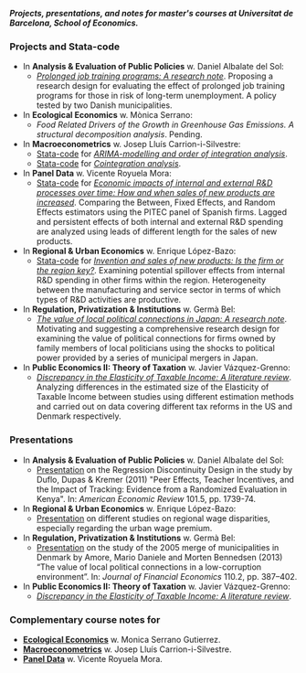 ***Projects, presentations, and notes for master's courses at Universitat de Barcelona, School of Economics.***

### Projects and Stata-code
* In **Analysis & Evaluation of Public Policies** w. Daniel Albalate del Sol:
    - [*Prolonged job training programs: A research note*](https://github.com/thornoe/ub/blob/master/Analysis_Evaluation/note/main.pdf). Proposing a research design for evaluating the effect of prolonged job training programs for those in risk of long-term unemployment. A policy tested by two Danish municipalities.
* In **Ecological Economics** w. Mònica Serrano:
    - *Food Related Drivers of the Growth in Greenhouse Gas Emissions. A structural decomposition analysis*. Pending.
* In **Macroeconometrics** w. Josep Lluís Carrion-i-Silvestre:
    - [Stata-code](https://github.com/thornoe/ub/tree/master/Macroeconometrics/PS1/stata_code) for [*ARIMA-modelling and order of integration analysis*](https://github.com/thornoe/ub/blob/master/Macroeconometrics/PS1/main.pdf).
    - [Stata-code](https://github.com/thornoe/ub/tree/master/Macroeconometrics/PS2/stata_code) for [*Cointegration analysis*](https://github.com/thornoe/ub/blob/master/Macroeconometrics/PS2/main.pdf).
* In **Panel Data** w. Vicente Royuela Mora:
    - [Stata-code](https://github.com/thornoe/ub/tree/master/Panel_data/paper/stata_code) for [*Economic impacts of internal and external R&D processes over time: How and when sales of new products are increased*](https://github.com/thornoe/ub/blob/master/Panel_data/paper/main.pdf). Comparing the Between, Fixed Effects, and Random Effects estimators using the PITEC panel of Spanish firms. Lagged and persistent effects of both internal and external R&D spending are analyzed using leads of different length for the sales of new products.
* In **Regional & Urban Economics** w. Enrique López-Bazo:
    - [Stata-code](https://github.com/thornoe/ub/tree/master/Regional_Urban/paper/stata_code) for [*Invention and sales of new products: Is the firm or the region key?*](https://github.com/thornoe/ub/blob/master/Regional_Urban/paper/main.pdf). Examining potential spillover effects from internal R&D spending in other firms within the region. Heterogeneity between the manufacturing and service sector in terms of which types of R&D activities are productive.
* In **Regulation, Privatization & Institutions** w. Germà Bel:
    - [*The value of local political connections in Japan: A research note*](https://github.com/thornoe/ub/blob/master/Regulation_Privatization_Institutions/note/main.pdf). Motivating and suggesting a comprehensive research design for examining the value of political connections for firms owned by family members of local politicians using the shocks to political power provided by a series of municipal mergers in Japan.
* In **Public Economics II: Theory of Taxation** w. Javier Vázquez-Grenno:
    - [*Discrepancy in the Elasticity of Taxable Income: A literature review*](https://github.com/thornoe/ub/blob/master/Theory_Taxation/survey/main.pdf). Analyzing differences in the estimated size of the Elasticity of Taxable Income between studies using different estimation methods and carried out on data covering different tax reforms in the US and Denmark respectively.

### Presentations
* In **Analysis & Evaluation of Public Policies** w. Daniel Albalate del Sol:
    - [Presentation](https://github.com/thornoe/ub/blob/master/Analysis_Evaluation/rdd/rdd_tracking.pdf) on the Regression Discontinuity Design in the study by Duflo, Dupas & Kremer (2011) "Peer Effects, Teacher Incentives, and the Impact of Tracking: Evidence from a Randomized Evaluation in Kenya". In: *American Economic Review* 101.5, pp. 1739-74.
* In **Regional & Urban Economics** w. Enrique López-Bazo:
    - [Presentation](https://github.com/thornoe/ub/blob/master/Regional_Urban/wages/wages_Victor_Thor.pptx) on different studies on regional wage disparities, especially regarding the urban wage premium.
* In **Regulation, Privatization & Institutions** w. Germà Bel:
    - [Presentation](https://github.com/thornoe/ub/blob/master/Regulation_Privatization_Institutions/slides/corruption.pdf) on the study of the 2005 merge of municipalities in Denmark by Amore, Mario Daniele and Morten Bennedsen (2013) “The value of local political connections in a low-corruption environment”. In: *Journal of Financial Economics* 110.2, pp. 387–402.
* In **Public Economics II: Theory of Taxation** w. Javier Vázquez-Grenno:
    - [*Discrepancy in the Elasticity of Taxable Income: A literature review*](https://github.com/thornoe/ub/blob/master/Analysis_Evaluation/rdd/rdd_tracking.pdf).

### Complementary course notes for
* [**Ecological Economics**](https://github.com/thornoe/ub/blob/master/Ecological_Economics/notes/main.pdf) w. Monica Serrano Gutierrez.
* [**Macroeconometrics**](https://github.com/thornoe/ub/blob/master/Macroeconometrics/notes/main.pdf) w. Josep Lluís Carrion-i-Silvestre.
* [**Panel Data**](https://github.com/thornoe/ub/blob/master/Panel_data/notes/main.pdf) w. Vicente Royuela Mora.
